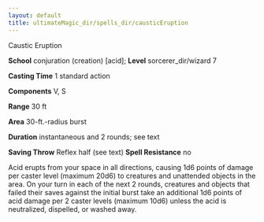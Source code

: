 ```yaml
---
layout: default
title: ultimateMagic_dir/spells_dir/causticEruption
---
```

Caustic Eruption

**School** conjuration (creation) [acid]; **Level** sorcerer_dir/wizard 7

**Casting Time** 1 standard action

**Components** V, S

**Range** 30 ft

**Area** 30-ft.-radius burst

**Duration** instantaneous and 2 rounds; see text

**Saving Throw** Reflex half (see text) **Spell Resistance** no

Acid erupts from your space in all directions, causing 1d6 points of damage per caster level (maximum 20d6) to creatures and unattended objects in the area. On your turn in each of the next 2 rounds, creatures and objects that failed their saves against the initial burst take an additional 1d6 points of acid damage per 2 caster levels (maximum 10d6) unless the acid is neutralized, dispelled, or washed away.

